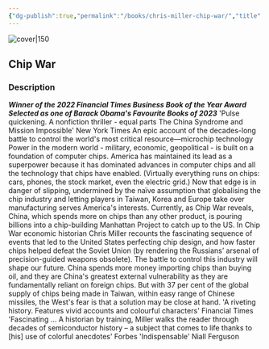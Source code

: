 ```yaml
---
{"dg-publish":true,"permalink":"/books/chris-miller-chip-war/","title":"\"Chip War\"","tags":["tech","science","politics","sociopolitical","non-fiction"]}
---
```




![cover|150](http://books.google.com/books/content?id=fUVdEAAAQBAJ&printsec=frontcover&img=1&zoom=1&edge=curl&source=gbs_api)

## Chip War

### Description

***Winner of the 2022 Financial Times Business Book of the Year Award*** ***Selected as one of Barack Obama's Favourite Books of 2023*** 'Pulse quickening. A nonfiction thriller - equal parts The China Syndrome and Mission Impossible' New York Times An epic account of the decades-long battle to control the world's most critical resource—microchip technology Power in the modern world - military, economic, geopolitical - is built on a foundation of computer chips. America has maintained its lead as a superpower because it has dominated advances in computer chips and all the technology that chips have enabled. (Virtually everything runs on chips: cars, phones, the stock market, even the electric grid.) Now that edge is in danger of slipping, undermined by the naïve assumption that globalising the chip industry and letting players in Taiwan, Korea and Europe take over manufacturing serves America's interests. Currently, as Chip War reveals, China, which spends more on chips than any other product, is pouring billions into a chip-building Manhattan Project to catch up to the US. In Chip War economic historian Chris Miller recounts the fascinating sequence of events that led to the United States perfecting chip design, and how faster chips helped defeat the Soviet Union (by rendering the Russians’ arsenal of precision-guided weapons obsolete). The battle to control this industry will shape our future. China spends more money importing chips than buying oil, and they are China's greatest external vulnerability as they are fundamentally reliant on foreign chips. But with 37 per cent of the global supply of chips being made in Taiwan, within easy range of Chinese missiles, the West's fear is that a solution may be close at hand. 'A riveting history. Features vivid accounts and colourful characters' Financial Times 'Fascinating … A historian by training, Miller walks the reader through decades of semiconductor history – a subject that comes to life thanks to [his] use of colorful anecdotes' Forbes 'Indispensable' Niall Ferguson
```